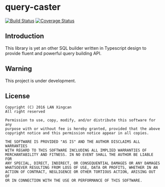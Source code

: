 # query-caster

[![Build Status](https://travis-ci.org/thynson/query-caster.svg?branch=master)](https://travis-ci.org/thynson/query-caster)
[![Coverage Status](https://coveralls.io/repos/github/thynson/query-caster/badge.svg?branch=master)](https://coveralls.io/github/thynson/query-caster?branch=master)

## Introduction

This library is yet an other SQL builder written in Typescript design
to provide fluent and powerful query building API.

## Warning
This project is under development.

## License
```
Copyright (C) 2016 LAN Xingcan
All right reserved

Permission to use, copy, modify, and/or distribute this software for any
purpose with or without fee is hereby granted, provided that the above
copyright notice and this permission notice appear in all copies.

THE SOFTWARE IS PROVIDED "AS IS" AND THE AUTHOR DISCLAIMS ALL WARRANTIES
WITH REGARD TO THIS SOFTWARE INCLUDING ALL IMPLIED WARRANTIES OF
MERCHANTABILITY AND FITNESS. IN NO EVENT SHALL THE AUTHOR BE LIABLE FOR
ANY SPECIAL, DIRECT, INDIRECT, OR CONSEQUENTIAL DAMAGES OR ANY DAMAGES
WHATSOEVER RESULTING FROM LOSS OF USE, DATA OR PROFITS, WHETHER IN AN
ACTION OF CONTRACT, NEGLIGENCE OR OTHER TORTIOUS ACTION, ARISING OUT OF
OR IN CONNECTION WITH THE USE OR PERFORMANCE OF THIS SOFTWARE.
```
